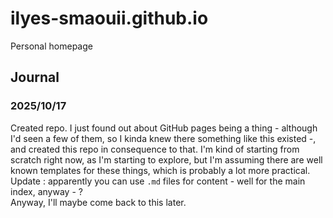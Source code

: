 # ilyes-smaouii.github.io
Personal homepage

## Journal

### 2025/10/17
Created repo. I just found out about GitHub pages being a thing - although I'd seen a few of them,
so I kinda knew there something like this existed -, and created this repo in consequence to that.
I'm kind of starting from scratch right now, as I'm starting to explore, but I'm assuming there
are well known templates for these things, which is probably a lot more practical.\
Update : apparently you can use `.md` files for content - well for the main index, anyway - ?\
Anyway, I'll maybe come back to this later.